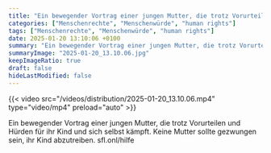 ```yaml
---
title: "Ein bewegender Vortrag einer jungen Mutter, die trotz Vorurteilen und Hürden für ihr Kind und sich selbst kämpft. Keine Mutter sollte gezwungen sein, ihr Kind abzutreiben.  sfl.onl/hilfe "
categories: ["Menschenrechte", "Menschenwürde", "human rights"]
tags: ["Menschenrechte", "Menschenwürde", "human rights"]
date: 2025-01-20 13:10:06 +0100
summary: "Ein bewegender Vortrag einer jungen Mutter, die trotz Vorurteilen und Hürden für ihr Kind und sich selbst kämpft. Keine Mutter sollte gezwungen sein, ihr Kind abzutreiben.  sfl.onl/hilfe "
summaryImage: "2025-01-20_13.10.06.jpg"
keepImageRatio: true
draft: false
hideLastModified: false
---
```


{{< video src="/videos/distribution/2025-01-20_13.10.06.mp4" type="video/mp4" preload="auto" >}}

Ein bewegender Vortrag einer jungen Mutter, die trotz Vorurteilen und Hürden für ihr Kind und sich selbst kämpft. Keine Mutter sollte gezwungen sein, ihr Kind abzutreiben.  sfl.onl/hilfe 